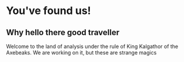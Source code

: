# You've found us!

  
## Why hello there good traveller
Welcome to the land of analysis under the rule of King Kalgathor of the Axebeaks. We are working on it, but these are strange magics
